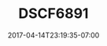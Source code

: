 ---
title: DSCF6891
date: 2017-04-14T23:19:35-07:00
draft: false
location: Seattle, WA
img_url: https://d17enza3bfujl8.cloudfront.net/DSCF6891.jpg
original_fn: ""
tags:
- Seattle, WA

---